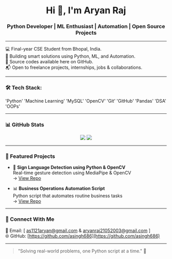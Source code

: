 <h1 align="center">Hi 👋, I'm Aryan Raj</h1>
<h3 align="center">Python Developer | ML Enthusiast | Automation | Open Source Projects</h3>

---

💻 Final-year CSE Student from Bhopal, India.  
🧠 Building smart solutions using Python, ML, and Automation.    
📁 Source codes available here on GitHub.  
📬 Open to freelance projects, internships, jobs & collaborations.

---

### 🛠️ Tech Stack:
'Python' 'Machine Learning' 'MySQL' 'OpenCV' 'Git' 'GitHub' 'Pandas' 'DSA' 'OOPs'

---

### 📊 GitHub Stats
<p align="center">
  <img src="https://github-readme-stats.vercel.app/api?username=asingh686&show_icons=true&theme=tokyonight" />
  <img src="https://github-readme-stats.vercel.app/api/top-langs/?username=asingh686&layout=compact&theme=tokyonight" />
</p>

---

### 📌 Featured Projects
- 🤟 **Sign Language Detection using Python & OpenCV**  
  Real-time gesture detection using MediaPipe & OpenCV  
  → [View Repo](https://github.com/asingh686/sign-language-detector)

- 📊 **Business Operations Automation Script**  
  Python script that automates routine business tasks  
  → [View Repo](https://github.com/asingh686/business-automation)

---

### 🔗 Connect With Me
📧 Email: [ as1121aryan@gmail.com & aryanraj21052003@gmail.com ]  
🌐 GitHub: [https://github.com/asingh686](https://github.com/asingh686)

---

> "Solving real-world problems, one Python script at a time." 🚀

